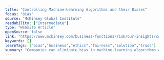 ```yaml
---
title: "Controlling Machine-Learning Algorithms and their Biases"
focus: "Bias"
source: "McKinsey Global Institute"
readability: ["Intermediate"]
type: "Website Article"
openSource: false
link: "https://www.mckinsey.com/business-functions/risk/our-insights/controlling-machine-learning-algorithms-and-their-biases"
keywords: []
learnTags: ["bias","business","ethics","fairness","solution","trust"]
summary: "Companies can eliminate bias in machine-learning algorithms and protect against its damaging effects, especially in how it impacts three areas: machine-learning algorithm users, data scientists and executives. "
---
```

